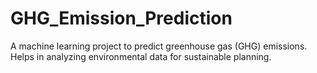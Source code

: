 # GHG_Emission_Prediction
A machine learning project to predict greenhouse gas (GHG) emissions. Helps in analyzing environmental data for sustainable planning.
